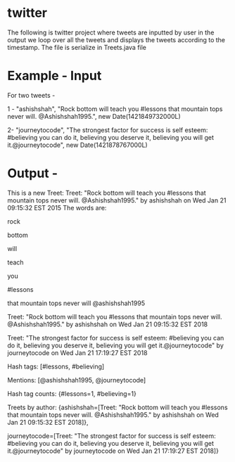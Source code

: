 # twitter

The following is twitter project where tweets are inputted by user in the output we loop over all the tweets and displays the tweets according to the timestamp. The file is serialize in Treets.java file


# Example - Input
 For two tweets - 
 
 1 - "ashishshah", "Rock bottom will teach you #lessons that mountain tops never will. @Ashishshah1995.", new Date(1421849732000L)
 
 2-   "journeytocode", "The strongest factor for success is self esteem: #believing you can do it, believing you deserve it, believing you will get it.@journeytocode", new Date(1421878767000L)
      
     
# Output -

This is a new Treet:  Treet:  "Rock bottom will teach you #lessons that mountain tops never will. @Ashishshah1995." by ashishshah on Wed Jan 21 09:15:32 EST 2015 
The words are:

rock

bottom

will

teach

you

#lessons

that
mountain
tops
never
will
@ashishshah1995

Treet:  "Rock bottom will teach you #lessons that mountain tops never will. @Ashishshah1995." by ashishshah on Wed Jan 21 09:15:32 EST 2018

Treet:  "The strongest factor for success is self esteem: #believing you can do it, believing you deserve it, believing you will get it.@journeytocode" by journeytocode on Wed Jan 21 17:19:27 EST 2018

Hash tags: [#lessons, #believing] 

Mentions: [@ashishshah1995, @journeytocode] 

Hash tag counts: {#lessons=1, #believing=1} 

Treets by author: {ashishshah=[Treet:  "Rock bottom will teach you #lessons that mountain tops never will. @Ashishshah1995." by ashishshah on Wed Jan 21 09:15:32 EST 2018]}, 

journeytocode=[Treet:  "The strongest factor for success is self esteem: #believing you can do it, believing you deserve it, believing you will get it.@journeytocode" by journeytocode on Wed Jan 21 17:19:27 EST 2018]} 
